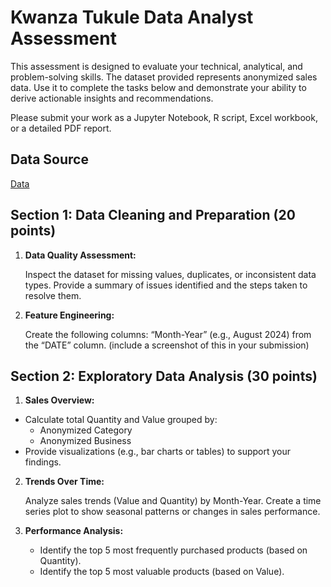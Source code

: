 # Kwanza Tukule Data Analyst Assessment


This assessment is designed to evaluate your technical, analytical, and problem-solving skills. The dataset provided represents anonymized sales data. Use it to complete the tasks below and demonstrate your ability to derive actionable insights and recommendations.

Please submit your work as a Jupyter Notebook, R script, Excel workbook, or a detailed PDF report.

## Data Source
[Data](https://www.google.com/url?q=https://docs.google.com/spreadsheets/d/1E90iFRs0fbn3cldZCQo7cGZ8XmBDYpdHuqeUEC3TGXc/edit?gid%3D1416790554%23gid%3D1416790554&sa=D&source=editors&ust=1737390314103602&usg=AOvVaw2vU-aXL-7t0lUNkRjQRZeH)

## Section 1: Data Cleaning and Preparation (20 points)

1. **Data Quality Assessment:**
   
   Inspect the dataset for missing values, duplicates, or inconsistent data types. Provide a summary of issues identified and the steps taken to resolve them.
   
2. **Feature Engineering:**
   
   Create the following columns: “Month-Year” (e.g., August 2024) from the “DATE” column. (include a screenshot of this in your submission)


## Section 2: Exploratory Data Analysis (30 points)

1. **Sales Overview:**

* Calculate total Quantity and Value grouped by:
   * Anonymized Category
   * Anonymized Business
* Provide visualizations (e.g., bar charts or tables) to support your findings.

2. **Trends Over Time:**

    Analyze sales trends (Value and Quantity) by Month-Year. Create a time series plot to show seasonal patterns or changes in sales performance.
   
3. **Performance Analysis:**
   
   * Identify the top 5 most frequently purchased products (based on Quantity).
   * Identify the top 5 most valuable products (based on Value).
